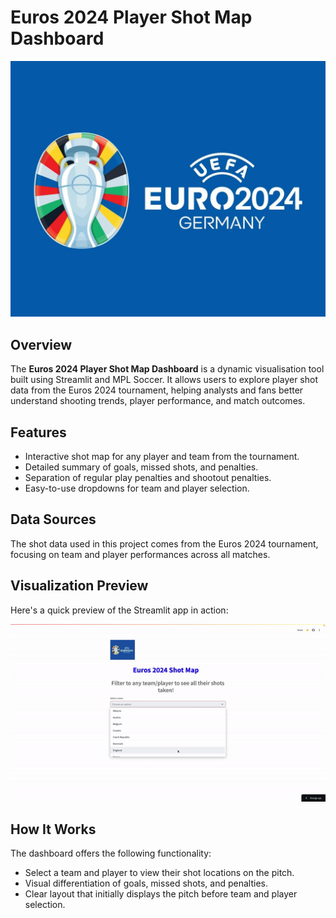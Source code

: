 

# Euros 2024 Player Shot Map Dashboard

![Logo](logo.jpg)

## Overview

The **Euros 2024 Player Shot Map Dashboard** is a dynamic visualisation tool built using Streamlit and MPL Soccer. It allows users to explore player shot data from the Euros 2024 tournament, helping analysts and fans better understand shooting trends, player performance, and match outcomes.

## Features

- Interactive shot map for any player and team from the tournament.
- Detailed summary of goals, missed shots, and penalties.
- Separation of regular play penalties and shootout penalties.
- Easy-to-use dropdowns for team and player selection.

## Data Sources

The shot data used in this project comes from the Euros 2024 tournament, focusing on team and player performances across all matches.

## Visualization Preview

Here's a quick preview of the Streamlit app in action:

![Streamlit Demo](euro.gif)

## How It Works

The dashboard offers the following functionality:
- Select a team and player to view their shot locations on the pitch.
- Visual differentiation of goals, missed shots, and penalties.
- Clear layout that initially displays the pitch before team and player selection.


